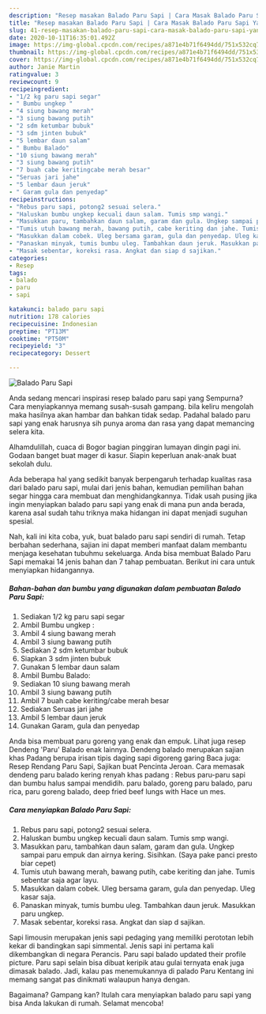 ```yaml
---
description: "Resep masakan Balado Paru Sapi | Cara Masak Balado Paru Sapi Yang Bisa Manjain Lidah"
title: "Resep masakan Balado Paru Sapi | Cara Masak Balado Paru Sapi Yang Bisa Manjain Lidah"
slug: 41-resep-masakan-balado-paru-sapi-cara-masak-balado-paru-sapi-yang-bisa-manjain-lidah
date: 2020-10-11T16:35:01.492Z
image: https://img-global.cpcdn.com/recipes/a871e4b71f6494dd/751x532cq70/balado-paru-sapi-foto-resep-utama.jpg
thumbnail: https://img-global.cpcdn.com/recipes/a871e4b71f6494dd/751x532cq70/balado-paru-sapi-foto-resep-utama.jpg
cover: https://img-global.cpcdn.com/recipes/a871e4b71f6494dd/751x532cq70/balado-paru-sapi-foto-resep-utama.jpg
author: Janie Martin
ratingvalue: 3
reviewcount: 9
recipeingredient:
- "1/2 kg paru sapi segar"
- " Bumbu ungkep "
- "4 siung bawang merah"
- "3 siung bawang putih"
- "2 sdm ketumbar bubuk"
- "3 sdm jinten bubuk"
- "5 lembar daun salam"
- " Bumbu Balado"
- "10 siung bawang merah"
- "3 siung bawang putih"
- "7 buah cabe keritingcabe merah besar"
- "Seruas jari jahe"
- "5 lembar daun jeruk"
- " Garam gula dan penyedap"
recipeinstructions:
- "Rebus paru sapi, potong2 sesuai selera."
- "Haluskan bumbu ungkep kecuali daun salam. Tumis smp wangi."
- "Masukkan paru, tambahkan daun salam, garam dan gula. Ungkep sampai paru empuk dan airnya kering. Sisihkan. (Saya pake panci presto biar cepet)"
- "Tumis utuh bawang merah, bawang putih, cabe keriting dan jahe. Tumis sebentar saja agar layu."
- "Masukkan dalam cobek. Uleg bersama garam, gula dan penyedap. Uleg kasar saja."
- "Panaskan minyak, tumis bumbu uleg. Tambahkan daun jeruk. Masukkan paru ungkep."
- "Masak sebentar, koreksi rasa. Angkat dan siap d sajikan."
categories:
- Resep
tags:
- balado
- paru
- sapi

katakunci: balado paru sapi 
nutrition: 178 calories
recipecuisine: Indonesian
preptime: "PT13M"
cooktime: "PT50M"
recipeyield: "3"
recipecategory: Dessert

---
```



![Balado Paru Sapi](https://img-global.cpcdn.com/recipes/a871e4b71f6494dd/751x532cq70/balado-paru-sapi-foto-resep-utama.jpg)

Anda sedang mencari inspirasi resep balado paru sapi yang Sempurna? Cara menyiapkannya memang susah-susah gampang. bila keliru mengolah maka hasilnya akan hambar dan bahkan tidak sedap. Padahal balado paru sapi yang enak harusnya sih punya aroma dan rasa yang dapat memancing selera kita.

Alhamdulillah, cuaca di Bogor bagian pinggiran lumayan dingin pagi ini. Godaan banget buat mager di kasur. Siapin keperluan anak-anak buat sekolah dulu.

Ada beberapa hal yang sedikit banyak berpengaruh terhadap kualitas rasa dari balado paru sapi, mulai dari jenis bahan, kemudian pemilihan bahan segar hingga cara membuat dan menghidangkannya. Tidak usah pusing jika ingin menyiapkan balado paru sapi yang enak di mana pun anda berada, karena asal sudah tahu triknya maka hidangan ini dapat menjadi suguhan spesial.


Nah, kali ini kita coba, yuk, buat balado paru sapi sendiri di rumah. Tetap berbahan sederhana, sajian ini dapat memberi manfaat dalam membantu menjaga kesehatan tubuhmu sekeluarga. Anda bisa membuat Balado Paru Sapi memakai 14 jenis bahan dan 7 tahap pembuatan. Berikut ini cara untuk menyiapkan hidangannya.

<!--inarticleads1-->

##### Bahan-bahan dan bumbu yang digunakan dalam pembuatan Balado Paru Sapi:

1. Sediakan 1/2 kg paru sapi segar
1. Ambil  Bumbu ungkep :
1. Ambil 4 siung bawang merah
1. Ambil 3 siung bawang putih
1. Sediakan 2 sdm ketumbar bubuk
1. Siapkan 3 sdm jinten bubuk
1. Gunakan 5 lembar daun salam
1. Ambil  Bumbu Balado:
1. Sediakan 10 siung bawang merah
1. Ambil 3 siung bawang putih
1. Ambil 7 buah cabe keriting/cabe merah besar
1. Sediakan Seruas jari jahe
1. Ambil 5 lembar daun jeruk
1. Gunakan  Garam, gula dan penyedap


Anda bisa membuat paru goreng yang enak dan empuk. Lihat juga resep Dendeng &#39;Paru&#39; Balado enak lainnya. Dendeng balado merupakan sajian khas Padang berupa irisan tipis daging sapi digoreng garing Baca juga: Resep Rendang Paru Sapi, Sajikan buat Pencinta Jeroan. Cara memasak dendeng paru balado kering renyah khas padang : Rebus paru-paru sapi dan bumbu halus sampai mendidih. paru balado, goreng paru balado, paru rica, paru goreng balado, deep fried beef lungs with Hace un mes. 

<!--inarticleads2-->

##### Cara menyiapkan Balado Paru Sapi:

1. Rebus paru sapi, potong2 sesuai selera.
1. Haluskan bumbu ungkep kecuali daun salam. Tumis smp wangi.
1. Masukkan paru, tambahkan daun salam, garam dan gula. Ungkep sampai paru empuk dan airnya kering. Sisihkan. (Saya pake panci presto biar cepet)
1. Tumis utuh bawang merah, bawang putih, cabe keriting dan jahe. Tumis sebentar saja agar layu.
1. Masukkan dalam cobek. Uleg bersama garam, gula dan penyedap. Uleg kasar saja.
1. Panaskan minyak, tumis bumbu uleg. Tambahkan daun jeruk. Masukkan paru ungkep.
1. Masak sebentar, koreksi rasa. Angkat dan siap d sajikan.


Sapi limousin merupakan jenis sapi pedaging yang memiliki perototan lebih kekar di bandingkan sapi simmental. Jenis sapi ini pertama kali dikembangkan di negara Perancis. Paru sapi balado updated their profile picture. Paru sapi selain bisa dibuat keripik atau gulai ternyata enak juga dimasak balado. Jadi, kalau pas menemukannya di palado Paru Kentang ini memang sangat pas dinikmati walaupun hanya dengan. 

Bagaimana? Gampang kan? Itulah cara menyiapkan balado paru sapi yang bisa Anda lakukan di rumah. Selamat mencoba!
